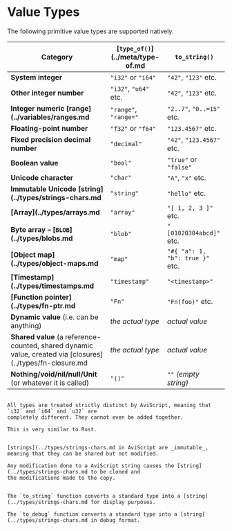 Value Types
===========

The following primitive value types are supported natively.

| Category                                                                                           | [`type_of()`](../meta/type-of.md | `to_string()`                   |
| -------------------------------------------------------------------------------------------------- | ------------------------- | ------------------------------- |
| **System integer**                                                                                 | `"i32"` or `"i64"`        | `"42"`, `"123"` etc.            |
| **Other integer number**                                                                           | `"i32"`, `"u64"` etc.     | `"42"`, `"123"` etc.            |
| **Integer numeric [range](../variables/ranges.md**                                                             | `"range"`, `"range="`     | `"2..7"`, `"0..=15"` etc.       |
| **Floating-point number**                                                                          | `"f32"` or `"f64"`        | `"123.4567"` etc.               |
| **Fixed precision decimal number**                                                                 | `"decimal"`               | `"42"`, `"123.4567"` etc.       |
| **Boolean value**                                                                                  | `"bool"`                  | `"true"` or `"false"`           |
| **Unicode character**                                                                              | `"char"`                  | `"A"`, `"x"` etc.               |
| **Immutable Unicode [string](../types/strings-chars.md**                                                   | `"string"`                | `"hello"` etc.                  |
| **[Array](../types/arrays.md**                                                                           | `"array"`                 | `"[ 1, 2, 3 ]"` etc.            |
| **Byte array &ndash; [`BLOB`](../types/blobs.md**                                                          | `"blob"`                  | `"[01020304abcd]"` etc.         |
| **[Object map](../types/object-maps.md**                                                                   | `"map"`                   | `"#{ "a": 1, "b": true }"` etc. |
| **[Timestamp](../types/timestamps.md**                                                                     | `"timestamp"`             | `"<timestamp>"`                 |
| **[Function pointer](../types/fn-ptr.md**                                                                  | `"Fn"`                    | `"Fn(foo)"` etc.                |
| **Dynamic value** (i.e. can be anything)                                                           | _the actual type_         | _actual value_                  |
| **Shared value** (a reference-counted, shared dynamic value, created via [closures](../types/fn-closure.md | _the actual type_         | _actual value_                  |
| **Nothing/void/nil/null/Unit** (or whatever it is called)                                          | `"()"`                    | `""` _(empty string)_           |


```admonish warning.small "All types are distinct"

All types are treated strictly distinct by AviScript, meaning that `i32` and `i64` and `u32` are
completely different. They cannot even be added together.

This is very similar to Rust.
```

```admonish info.small "Strings"

[strings](../types/strings-chars.md in AviScript are _immutable_, meaning that they can be shared but not modified.

Any modification done to a AviScript string causes the [string](../types/strings-chars.md to be cloned and
the modifications made to the copy.
```

```admonish tip.small "Tip: Convert to string"

The `to_string` function converts a standard type into a [string](../types/strings-chars.md for display purposes.

The `to_debug` function converts a standard type into a [string](../types/strings-chars.md in debug format.
```

